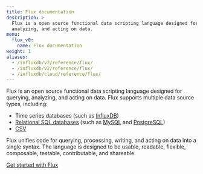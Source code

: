 ```yaml
---
title: Flux documentation
description: >
  Flux is a open source functional data scripting language designed for querying,
  analyzing, and acting on data.
menu:
  flux_v0:
    name: Flux documentation
weight: 1
aliases:
  - /influxdb/v2/reference/flux/
  - /influxdb/v2/reference/flux/
  - /influxdb/cloud/reference/flux/
---
```


Flux is an open source functional data scripting language designed for querying,
analyzing, and acting on data.
Flux supports multiple data source types, including:

- Time series databases (such as [InfluxDB](/flux/v0/query-data/influxdb/))
- [Relational SQL databases](/flux/v0/query-data/sql/)
  (such as [MySQL](/flux/v0/query-data/sql/mysql/) and [PostgreSQL](/flux/v0/query-data/sql/postgresql/))
- [CSV](/flux/v0/query-data/csv/)
<!-- - **Prometheus-formatted metrics** from HTTP-accessible endpoints -->

Flux unifies code for querying, processing, writing, and acting on data into a single syntax.
The language is designed to be usable, readable, flexible, composable, testable, contributable, and shareable.

<a href="/flux/v0/get-started/" class="btn">Get started with Flux</a>